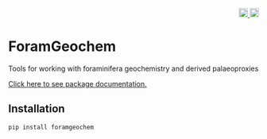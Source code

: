 <div align="right">
  <a href='https://foramgeochem.readthedocs.io/en/latest/'>
    <img src='https://readthedocs.org/projects/foramgeochem/badge/?version=latest' alt='Documentation Status' height=18 />
  </a>
  <a href="https://badge.fury.io/py/foramgeochem"><img src="https://badge.fury.io/py/foramgeochem.svg" alt="PyPI version" height=18></a>
</div>

# ForamGeochem

Tools for working with foraminifera geochemistry and derived palaeoproxies

[Click here to see package documentation.](https://foramgeochem.readthedocs.io/en/latest/)

## Installation

    pip install foramgeochem